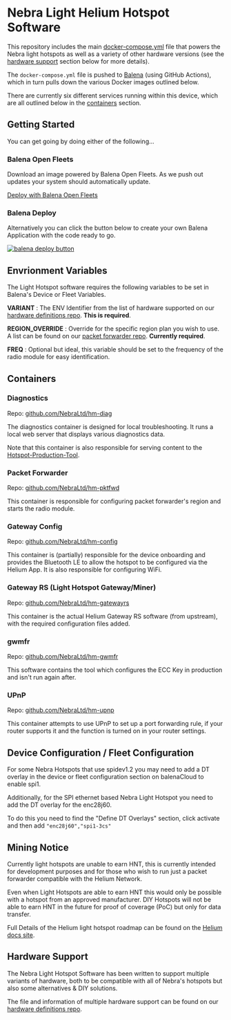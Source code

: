 # Nebra Light Helium Hotspot Software

This repository includes the main [docker-compose.yml](https://github.com/NebraLtd/light-hotspot-software/blob/master/docker-compose.yml) file that powers the Nebra light hotspots as well as a variety of other hardware versions (see the [hardware support](#hardware-support) section below for more details).

The `docker-compose.yml` file is pushed to [Balena](https://www.balena.io/) (using GitHub Actions), which in turn pulls down the various Docker images outlined below.

There are currently six different services running within this device, which are all outlined below in the [containers](#containers) section.

## Getting Started
You can get going by doing either of the following...

### Balena Open Fleets
Download an image powered by Balena Open Fleets. As we push out updates your system should automatically update.

[Deploy with Balena Open Fleets](https://hub.balena.io/nebraltd/helium-light-hotspot)

### Balena Deploy
Alternatively you can click the button below to create your own Balena Application with the code ready to go.

[![balena deploy button](https://www.balena.io/deploy.svg)](https://dashboard.balena-cloud.com/deploy?repoUrl=https://github.com/NebraLtd/light-hotspot-software)

## Envrionment Variables

The Light Hotspot software requires the following variables to be set in Balena's Device or Fleet Variables.

**VARIANT** : The ENV Identifier from the list of hardware supported on our [hardware definitions repo](https://github.com/NebraLtd/helium-hardware-definitions). **This is required**.

**REGION_OVERRIDE** : Override for the specific region plan you wish to use. A list can be found on our [packet forwarder repo](https://github.com/NebraLtd/hm-pktfwd). **Currently required**.

**FREQ** : Optional but ideal, this variable should be set to the frequency of the radio module for easy identification.

## Containers

### Diagnostics

Repo: [github.com/NebraLtd/hm-diag](https://github.com/NebraLtd/hm-diag)

The diagnostics container is designed for local troubleshooting. It runs a local web server that displays various diagnostics data.

Note that this container is also responsible for serving content to the [Hotspot-Production-Tool](https://github.com/NebraLtd/Hotspot-Production-Tool).

### Packet Forwarder

Repo: [github.com/NebraLtd/hm-pktfwd](https://github.com/NebraLtd/hm-pktfwd)

This container is responsible for configuring packet forwarder's region and starts the radio module.

### Gateway Config

Repo: [github.com/NebraLtd/hm-config](https://github.com/NebraLtd/hm-config)

This container is (partially) responsible for the device onboarding and provides the Bluetooth LE to allow the hotspot to be configured via the Helium App. It is also responsible for configuring WiFi.

### Gateway RS (Light Hotspot Gateway/Miner)

Repo: [github.com/NebraLtd/hm-gatewayrs](https://github.com/NebraLtd/hm-gatewayrs)

This container is the actual Helium Gateway RS software (from upstream), with the required configuration files added.

### gwmfr

Repo: [github.com/NebraLtd/hm-gwmfr](https://github.com/NebraLtd/hm-gwmfr)

This software contains the tool which configures the ECC Key in production and isn't run again after.

### UPnP

Repo: [github.com/NebraLtd/hm-upnp](https://github.com/NebraLtd/hm-upnp)

This container attempts to use UPnP to set up a port forwarding rule, if your router supports it and the function is turned on in your router settings.

## Device Configuration / Fleet Configuration

For some Nebra Hotspots that use spidev1.2 you may need to add a DT overlay in the device or fleet configuration section on balenaCloud to enable spi1.

Additionally, for the SPI ethernet based Nebra Light Hotspot you need to add the DT overlay for the enc28j60.

To do this you need to find the "Define DT Overlays" section, click activate and then add `"enc28j60","spi1-3cs"`

## Mining Notice

Currently light hotspots are unable to earn HNT, this is currently intended for development purposes and for those who wish to run just a packet forwarder compatible with the Helium Network.

Even when Light Hotspots are able to earn HNT this would only be possible with a hotspot from an approved manufacturer. DIY Hotspots will not be able to earn HNT in the future for proof of coverage (PoC) but only for data transfer.

Full Details of the Helium light hotspot roadmap can be found on the [Helium docs site](https://docs.helium.com/use-the-network/light-hotspots/).

## Hardware Support

The Nebra Light Hotspot Software has been written to support multiple variants of hardware, both to be compatible with all of Nebra's hotspots but also some alternatives & DIY solutions.

The file and information of multiple hardware support can be found on our [hardware definitions repo](https://github.com/NebraLtd/helium-hardware-definitions).
